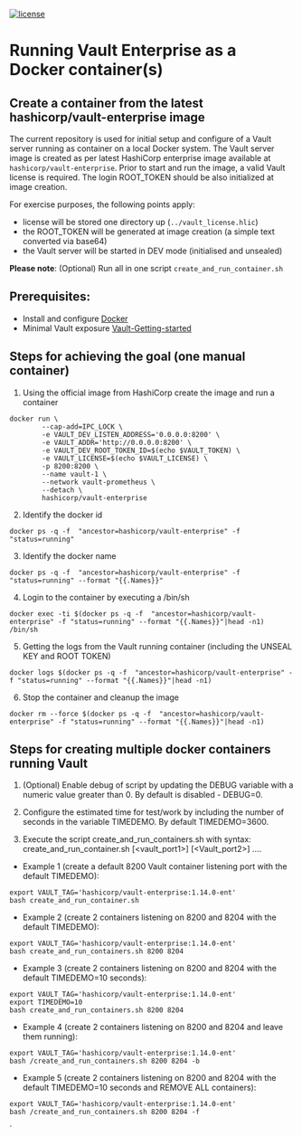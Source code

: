 [![license](http://img.shields.io/badge/license-apache_2.0-red.svg?style=flat)](https://github.com/florintp-onboarding/vault-as-docker/blob/main/LICENSE)

# Running Vault Enterprise as a Docker container(s)

## Create a container from the latest hashicorp/vault-enterprise image
The current repository is used for initial setup and configure of a Vault server running as container on a local Docker system.
The Vault server image is created as per latest HashiCorp enterprise image available at ```hashicorp/vault-enterprise```.
Prior to start and run the image, a valid Vault license is required. The login ROOT_TOKEN should be also initialized at image creation.

For exercise purposes, the following points apply:
- license will be stored one directory up (```../vault_license.hlic```)
- the ROOT_TOKEN will be generated at image creation (a simple text converted via base64)
- the Vault server will be started in DEV mode (initialised and unsealed)

**Please note**: (Optional) Run all in one script ```create_and_run_container.sh```

## Prerequisites:
* Install and configure [Docker](https://docker.com)
* Minimal Vault exposure [Vault-Getting-started](https://developer.hashicorp.com/vault/tutorials/getting-started/getting-started-install?in=vault%2Fgetting-started)



## Steps for achieving the goal (one manual container)
1. Using the official image from HashiCorp create the image and run a container

```shell
docker run \
        --cap-add=IPC_LOCK \
        -e VAULT_DEV_LISTEN_ADDRESS='0.0.0.0:8200' \
        -e VAULT_ADDR='http://0.0.0.0:8200' \
        -e VAULT_DEV_ROOT_TOKEN_ID=$(echo $VAULT_TOKEN) \
        -e VAULT_LICENSE=$(echo $VAULT_LICENSE) \
        -p 8200:8200 \
        --name vault-1 \
        --network vault-prometheus \
        --detach \
        hashicorp/vault-enterprise
```

2. Identify the docker id
```shell
docker ps -q -f  "ancestor=hashicorp/vault-enterprise" -f "status=running"
```

3. Identify the docker name
```shell
docker ps -q -f  "ancestor=hashicorp/vault-enterprise" -f "status=running" --format "{{.Names}}"
```

4. Login to the container by executing a /bin/sh
```shell
docker exec -ti $(docker ps -q -f  "ancestor=hashicorp/vault-enterprise" -f "status=running" --format "{{.Names}}"|head -n1) /bin/sh
```

5. Getting the logs from the Vault running container (including the UNSEAL KEY and ROOT TOKEN)
```shell
docker logs $(docker ps -q -f  "ancestor=hashicorp/vault-enterprise" -f "status=running" --format "{{.Names}}"|head -n1)
```

6. Stop the container and cleanup the image
```shell
docker rm --force $(docker ps -q -f  "ancestor=hashicorp/vault-enterprise" -f "status=running" --format "{{.Names}}"|head -n1)
```

## Steps for creating multiple docker containers running Vault
1. (Optional) Enable debug of script by updating the DEBUG variable with a numeric value greater than 0.
By default is disabled - DEBUG=0.

2. Configure the estimated time for test/work by including the number of seconds in the variable TIMEDEMO.
By default TIMEDEMO=3600.

3. Execute the script create_and_run_containers.sh with syntax:
create_and_run_container.sh [<vault_port1>] [<Vault_port2>] ....

- Example 1 (create a default 8200 Vault container listening port with the default TIMEDEMO):
````
export VAULT_TAG='hashicorp/vault-enterprise:1.14.0-ent'
bash create_and_run_container.sh
````

- Example 2 (create 2 containers listening on 8200 and 8204 with the default TIMEDEMO):
````
export VAULT_TAG='hashicorp/vault-enterprise:1.14.0-ent'
bash create_and_run_containers.sh 8200 8204
````

- Example 3 (create 2 containers listening on 8200 and 8204 with the default TIMEDEMO=10 seconds):
````
export VAULT_TAG='hashicorp/vault-enterprise:1.14.0-ent'
export TIMEDEMO=10
bash create_and_run_containers.sh 8200 8204
````

- Example 4 (create 2 containers listening on 8200 and 8204 and leave them running):
````
export VAULT_TAG='hashicorp/vault-enterprise:1.14.0-ent'
bash /create_and_run_containers.sh 8200 8204 -b
````

- Example 5 (create 2 containers listening on 8200 and 8204 with the default TIMEDEMO=10 seconds and REMOVE ALL containers):
````
export VAULT_TAG='hashicorp/vault-enterprise:1.14.0-ent'
bash /create_and_run_containers.sh 8200 8204 -f
````
`
